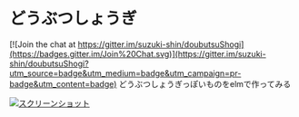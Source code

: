 # どうぶつしょうぎ

[![Join the chat at https://gitter.im/suzuki-shin/doubutsuShogi](https://badges.gitter.im/Join%20Chat.svg)](https://gitter.im/suzuki-shin/doubutsuShogi?utm_source=badge&utm_medium=badge&utm_campaign=pr-badge&utm_content=badge)
どうぶつしょうぎっぽいものをelmで作ってみる

[![スクリーンショット](https://github.com/suzuki-shin/doubutsuShogi/blob/master/img/doubutsuShogi.png)](http://suzuki-shin.github.io/doubutsuShogi/)



